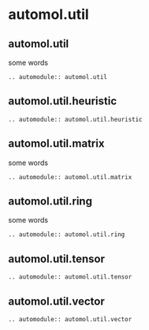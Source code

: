 # automol.util 
## automol.util
some words
```{eval-rst}
.. automodule:: automol.util
```
## automol.util.heuristic
```{eval-rst}
.. automodule:: automol.util.heuristic
```
## automol.util.matrix
some words
```{eval-rst}
.. automodule:: automol.util.matrix
```
## automol.util.ring
some words
```{eval-rst}
.. automodule:: automol.util.ring
```
## automol.util.tensor
```{eval-rst}
.. automodule:: automol.util.tensor
```
## automol.util.vector
```{eval-rst}
.. automodule:: automol.util.vector
```